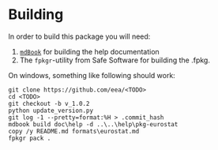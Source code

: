 # Building
In order to build this package you will need:

1. [`mdBook`](https://rust-lang.github.io/mdBook/) for building the help documentation
1. The `fpkgr`-utility from Safe Software for building the .fpkg.

On windows, something like following should work:

```
git clone https://github.com/eea/<TODO>
cd <TODO>
git checkout -b v_1.0.2
python update_version.py
git log -1 --pretty=format:%H > .commit_hash
mdbook build doc\help -d ..\..\help\pkg-eurostat
copy /y README.md formats\eurostat.md
fpkgr pack . 
```


